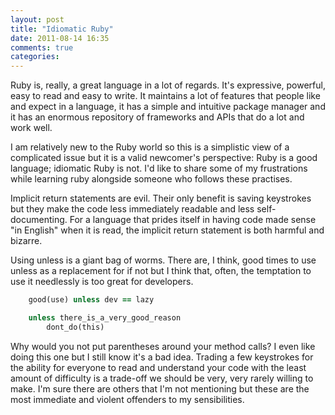 ```yaml
---
layout: post
title: "Idiomatic Ruby"
date: 2011-08-14 16:35
comments: true
categories: 
---
```

Ruby is, really, a great language in a lot of regards. It's expressive, powerful, easy to read and easy to write. It maintains a lot of features that people like and expect in a language, it has a simple and intuitive package manager and it has an enormous repository of frameworks and APIs that do a lot and work well.

I am relatively new to the Ruby world so this is a simplistic view of a complicated issue but it is a valid newcomer's perspective: Ruby is a good language; idiomatic Ruby is not. I'd like to share some of my frustrations while learning ruby alongside someone who follows these practises.<!--more-->

Implicit return statements are evil. Their only benefit is saving keystrokes but they make the code less immediately readable and less self-documenting. For a language that prides itself in having code made sense "in English" when it is read, the implicit return statement is both harmful and bizarre.

Using unless is a giant bag of worms. There are, I think, good times to use unless as a replacement for if not but I think that, often, the temptation to use it needlessly is too great for developers.

``` ruby
    good(use) unless dev == lazy
```

``` ruby
    unless there_is_a_very_good_reason
        dont_do(this)
```


Why would you not put parentheses around your method calls? I even like doing this one but I still know it's a bad idea. Trading a few keystrokes for the ability for everyone to read and understand your code with the least amount of difficulty is a trade-off we should be very, very rarely willing to make. I'm sure there are others that I'm not mentioning but these are the most immediate and violent offenders to my sensibilities.